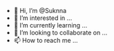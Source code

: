 - 👋 Hi, I’m @Suknna
- 👀 I’m interested in ...
- 🌱 I’m currently learning ...
- 💞️ I’m looking to collaborate on ...
- 📫 How to reach me ...

<!---
Suknna/Suknna is a ✨ special ✨ repository because its `README.md` (this file) appears on your GitHub profile.
You can click the Preview link to take a look at your changes.
--->

